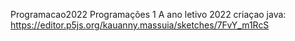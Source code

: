  Programacao2022
Programações 1 A ano letivo 2022
criaçao java: https://editor.p5js.org/kauanny.massuia/sketches/7FvY_m1RcS

